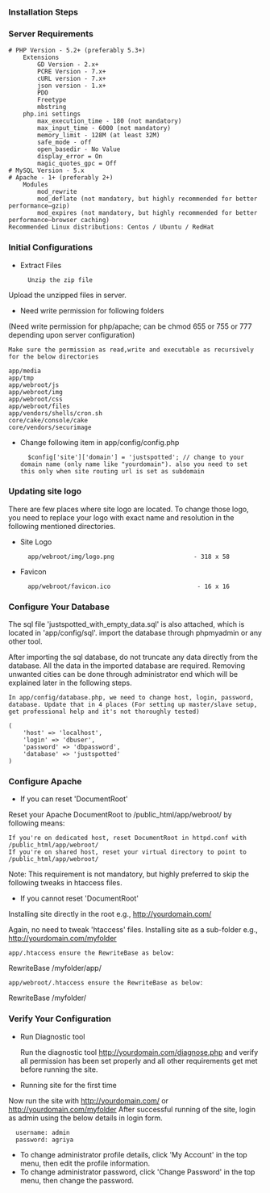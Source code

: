 ### Installation Steps

### Server Requirements

    # PHP Version - 5.2+ (preferably 5.3+)
        Extensions
            GD Version - 2.x+
            PCRE Version - 7.x+
            cURL version - 7.x+
            json version - 1.x+
            PDO
            Freetype
            mbstring
        php.ini settings
            max_execution_time - 180 (not mandatory)
            max_input_time - 6000 (not mandatory)
            memory_limit - 128M (at least 32M)
            safe_mode - off
            open_basedir - No Value
            display_error = On
            magic_quotes_gpc = Off
    # MySQL Version - 5.x
    # Apache - 1+ (preferably 2+)
        Modules
            mod_rewrite
            mod_deflate (not mandatory, but highly recommended for better performance–gzip)
            mod_expires (not mandatory, but highly recommended for better performance–browser caching)
    Recommended Linux distributions: Centos / Ubuntu / RedHat

### Initial Configurations

* Extract Files

		Unzip the zip file

Upload the unzipped files in server.

* Need write permission for following folders

(Need write permission for php/apache; can be chmod 655 or 755 or 777 depending upon server configuration)

    Make sure the permission as read,write and executable as recursively for the below directories

    app/media
    app/tmp
    app/webroot/js
    app/webroot/img
    app/webroot/css
    app/webroot/files
    app/vendors/shells/cron.sh
    core/cake/console/cake
    core/vendors/securimage

* Change following item in app/config/config.php

		$config['site']['domain'] = 'justspotted'; // change to your domain name (only name like "yourdomain"). also you need to set this only when site routing url is set as subdomain

### Updating site logo

There are few places where site logo are located. To change those logo, you need to replace your logo with exact name and resolution in the following mentioned directories.

* Site Logo

		app/webroot/img/logo.png                      - 318 x 58

* Favicon

    	app/webroot/favicon.ico                        - 16 x 16

### Configure Your Database

The sql file 'justspotted_with_empty_data.sql' is also attached, which is located in 'app/config/sql'. import the database through phpmyadmin or any other tool.

After importing the sql database, do not truncate any data directly from the database. All the data in the imported database are required. Removing unwanted cities can be done through administrator end which will be explained later in the following steps.

	In app/config/database.php, we need to change host, login, password, database. Update that in 4 places (For setting up master/slave setup, get professional help and it's not thoroughly tested)

	(
  		'host' => 'localhost',
  		'login' => 'dbuser',
  		'password' => 'dbpassword',
  		'database' => 'justspotted'
	)

### Configure Apache

* If you can reset 'DocumentRoot'

Reset your Apache DocumentRoot to /public_html/app/webroot/ by following means:

    If you're on dedicated host, reset DocumentRoot in httpd.conf with /public_html/app/webroot/
    If you're on shared host, reset your virtual directory to point to /public_html/app/webroot/

Note: This requirement is not mandatory, but highly preferred to skip the following tweaks in htaccess files.

* If you cannot reset 'DocumentRoot'

Installing site directly in the root e.g., http://yourdomain.com/

Again, no need to tweak 'htaccess' files.
Installing site as a sub-folder e.g., http://yourdomain.com/myfolder

    app/.htaccess ensure the RewriteBase as below:

RewriteBase    /myfolder/app/

    app/webroot/.htaccess ensure the RewriteBase as below:

RewriteBase	/myfolder/

### Verify Your Configuration

* Run Diagnostic tool

    Run the diagnostic tool http://yourdomain.com/diagnose.php and verify all permission has been set properly and all other requirements get met before running the site.

* Running site for the first time

Now run the site with http://yourdomain.com/ or http://yourdomain.com/myfolder
After successful running of the site, login as admin using the below details in login form.

      username: admin
      password: agriya

* To change administrator profile details, click 'My Account' in the top menu, then edit the profile information.
* To change administrator password, click 'Change Password' in the top menu, then change the password.


